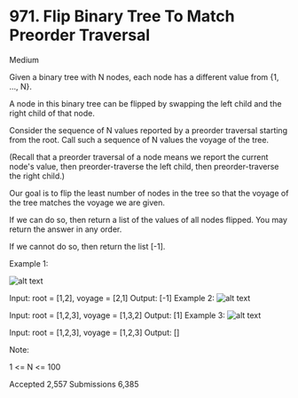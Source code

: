 # 971. Flip Binary Tree To Match Preorder Traversal
Medium

Given a binary tree with N nodes, each node has a different value from {1, ..., N}.

A node in this binary tree can be flipped by swapping the left child and the right child of that node.

Consider the sequence of N values reported by a preorder traversal starting from the root.  Call such a sequence of N values the voyage of the tree.

(Recall that a preorder traversal of a node means we report the current node's value, then preorder-traverse the left child, then preorder-traverse the right child.)

Our goal is to flip the least number of nodes in the tree so that the voyage of the tree matches the voyage we are given.

If we can do so, then return a list of the values of all nodes flipped.  You may return the answer in any order.

If we cannot do so, then return the list [-1].

 

Example 1:

![alt text](https://assets.leetcode.com/uploads/2019/01/02/1219-01.png)


Input: root = [1,2], voyage = [2,1]
Output: [-1]
Example 2:
![alt text](https://assets.leetcode.com/uploads/2019/01/02/1219-02.png)


Input: root = [1,2,3], voyage = [1,3,2]
Output: [1]
Example 3:
![alt text](https://assets.leetcode.com/uploads/2019/01/02/1219-02.png)


Input: root = [1,2,3], voyage = [1,2,3]
Output: []
 

Note:

1 <= N <= 100

Accepted
2,557
Submissions
6,385

